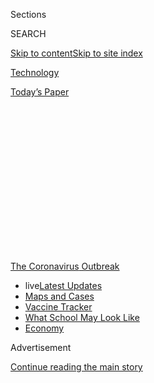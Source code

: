 <div id="app">

<div>

<div>

<div>

<div class="NYTAppHideMasthead css-1q2w90k e1suatyy0">

<div class="section css-ui9rw0 e1suatyy2">

<div class="css-eph4ug er09x8g0">

<div class="css-6n7j50">

</div>

<span class="css-1dv1kvn">Sections</span>

<div class="css-10488qs">

<span class="css-1dv1kvn">SEARCH</span>

</div>

[Skip to content](#site-content)[Skip to site
index](#site-index)

</div>

<div id="masthead-section-label" class="css-1wr3we4 eaxe0e00">

[Technology](https://www.nytimes.com/section/technology)

</div>

<div class="css-10698na e1huz5gh0">

</div>

</div>

<div id="masthead-bar-one" class="section hasLinks css-15hmgas e1csuq9d3">

<div class="css-uqyvli e1csuq9d0">

</div>

<div class="css-1uqjmks e1csuq9d1">

</div>

<div class="css-9e9ivx">

[](https://myaccount.nytimes.com/auth/login?response_type=cookie&client_id=vi)

</div>

<div class="css-1bvtpon e1csuq9d2">

[Today’s
Paper](https://www.nytimes.com/section/todayspaper)

</div>

</div>

</div>

</div>

<div data-aria-hidden="false">

<div id="site-content" data-role="main">

<div>

<div class="css-1aor85t" style="opacity:0.000000001;z-index:-1;visibility:hidden">

<div class="css-1hqnpie">

<div class="css-epjblv">

<span class="css-17xtcya">[Technology](/section/technology)</span><span class="css-x15j1o">|</span><span class="css-fwqvlz">Their
Businesses Went Virtual. Then Apple Wanted a
Cut.</span>

</div>

<div class="css-k008qs">

<div class="css-1iwv8en">

<span class="css-18z7m18"></span>

<div>

</div>

</div>

<span class="css-1n6z4y">https://nyti.ms/2CMhnC5</span>

<div class="css-1705lsu">

<div class="css-4xjgmj">

<div class="css-4skfbu" data-role="toolbar" data-aria-label="Social Media Share buttons, Save button, and Comments Panel with current comment count" data-testid="share-tools">

  - 
  - 
  - 
  - 
    
    <div class="css-6n7j50">
    
    </div>

  - 
  - 

</div>

</div>

</div>

</div>

</div>

</div>

<div id="NYT_TOP_BANNER_REGION" class="css-13pd83m">

<div>

<div id="styln-prism-menu-1592847958612" class="section interactive-content interactive-size-medium css-1edisqu">

<div class="css-17ih8de interactive-body">

<div id="scroll-container" class="css-1gj85ro">

[<span class="styln-title-wrap"><span class="css-1pje3qr">The
Coronavirus</span><span class="css-1pje3qr">
Outbreak</span></span>](https://www.nytimes.com/news-event/coronavirus?action=click&pgtype=Article&state=default&region=TOP_BANNER&context=storylines_menu)

  - <span class="css-kqxiym" data-emphasize="true">live</span>[Latest
    Updates](https://www.nytimes.com/2020/08/01/world/coronavirus-covid-19.html?action=click&pgtype=Article&state=default&region=TOP_BANNER&context=storylines_menu)
  - [Maps and
    Cases](https://www.nytimes.com/interactive/2020/us/coronavirus-us-cases.html?action=click&pgtype=Article&state=default&region=TOP_BANNER&context=storylines_menu)
  - [Vaccine
    Tracker](https://www.nytimes.com/interactive/2020/science/coronavirus-vaccine-tracker.html?action=click&pgtype=Article&state=default&region=TOP_BANNER&context=storylines_menu)
  - [What School May Look
    Like](https://www.nytimes.com/interactive/2020/07/29/us/schools-reopening-coronavirus.html?action=click&pgtype=Article&state=default&region=TOP_BANNER&context=storylines_menu)
  - [Economy](https://www.nytimes.com/live/2020/07/31/business/stock-market-today-coronavirus?action=click&pgtype=Article&state=default&region=TOP_BANNER&context=storylines_menu)

</div>

</div>

</div>

</div>

</div>

<div id="top-wrapper" class="css-1sy8kpn">

<div id="top-slug" class="css-l9onyx">

Advertisement

</div>

[Continue reading the main
story](#after-top)

<div class="ad top-wrapper" style="text-align:center;height:100%;display:block;min-height:250px">

<div id="top" class="place-ad" data-position="top" data-size-key="top">

</div>

</div>

<div id="after-top">

</div>

</div>

<div>

<div id="sponsor-wrapper" class="css-1hyfx7x">

<div id="sponsor-slug" class="css-19vbshk">

Supported by

</div>

[Continue reading the main
story](#after-sponsor)

<div id="sponsor" class="ad sponsor-wrapper" style="text-align:center;height:100%;display:block">

</div>

<div id="after-sponsor">

</div>

</div>

<div class="css-186x18t">

</div>

<div class="css-1vkm6nb ehdk2mb0">

# Their Businesses Went Virtual. Then Apple Wanted a Cut.

</div>

After Airbnb and ClassPass began selling virtual classes because of the
pandemic, Apple tried to collect its commission on the sales.

<div class="css-79elbk" data-testid="photoviewer-wrapper">

<div class="css-z3e15g" data-testid="photoviewer-wrapper-hidden">

</div>

<div class="css-1a48zt4 ehw59r15" data-testid="photoviewer-children">

![<span class="css-16f3y1r e13ogyst0" data-aria-hidden="true">An online
coffee lesson. After Airbnb began to offer online experiences, Apple
said it planned to enforce an existing rule that said it was entitled to
30 percent of the
sales.</span><span class="css-cnj6d5 e1z0qqy90" itemprop="copyrightHolder"><span class="css-1ly73wi e1tej78p0">Credit...</span><span><span>Airbnb</span></span></span>](https://static01.nyt.com/images/2020/07/28/business/28virus-apple1/merlin_175008315_b71321c6-4491-4190-a975-7fa298305db0-articleLarge.jpg?quality=75&auto=webp&disable=upscale)

</div>

</div>

<div class="css-18e8msd">

<div class="css-vp77d3 epjyd6m0">

<div class="css-1baulvz">

By [<span class="css-1baulvz" itemprop="name">Jack
Nicas</span>](https://www.nytimes.com/by/jack-nicas) and
[<span class="css-1baulvz last-byline" itemprop="name">David
McCabe</span>](https://www.nytimes.com/by/david-mccabe)

</div>

</div>

  - 
    
    <div class="css-ld3wwf e16638kd2">
    
    July 28,
    2020
    
    </div>

  - 
    
    <div class="css-4xjgmj">
    
    <div class="css-d8bdto" data-role="toolbar" data-aria-label="Social Media Share buttons, Save button, and Comments Panel with current comment count" data-testid="share-tools">
    
      - 
      - 
      - 
      - 
        
        <div class="css-6n7j50">
        
        </div>
    
      - 
      - 
    
    </div>
    
    </div>

</div>

</div>

<div class="section meteredContent css-1r7ky0e" name="articleBody" itemprop="articleBody">

<div class="css-1fanzo5 StoryBodyCompanionColumn">

<div class="css-53u6y8">

ClassPass built its business on helping people book exercise classes at
local gyms. So when the pandemic forced gyms across the United States to
close, the company shifted to virtual classes.

Then ClassPass received a concerning message from Apple. Because the
classes it sold on its iPhone app were now virtual, Apple said it was
entitled to 30 percent of the sales, up from no fee previously,
according to a person close to ClassPass who spoke on the condition of
anonymity for fear of upsetting Apple. The iPhone maker said it was
merely enforcing a decade-old rule.

Airbnb experienced similar demands from Apple after it began an “online
experiences” business that offered virtual cooking classes, meditation
sessions and drag-queen shows, augmenting the in-person experiences it
started selling in 2016, according to two people familiar with the
issues.

Airbnb **** discussed Apple’s demands with House lawmakers’ offices that
are investigating how Apple controls its App Store, according to three
people who spoke on the condition of anonymity to discuss private
conversations. Those lawmakers are now considering Apple’s efforts to
collect a commission from Airbnb and ClassPass **** as part of their
yearlong antitrust inquiry into the biggest tech companies, ****
according to a person with **** knowledge **** of their investigation.

</div>

</div>

<div class="css-1fanzo5 StoryBodyCompanionColumn">

<div class="css-53u6y8">

Those lawmakers are set to grill Tim Cook, Apple’s chief executive, and
the chief executives of Amazon, Facebook and Google in a high-profile
hearing on Wednesday.

Apple’s disputes with the smaller companies point to the control the
world’s largest tech companies have had over the shift to online life
brought on by the pandemic. While much of the rest of the economy is
struggling, the pandemic has further entrenched their businesses.

With millions more employees working from home, Amazon and Google are
selling more online cloud space, with revenue for Amazon Web Services
and Google Cloud soaring in the first quarter of the year, which
included the start of the pandemic. Facebook and YouTube, which is part
of Google, some of the internet’s largest gathering places, [had traffic
surge](https://www.nytimes.com/interactive/2020/04/07/technology/coronavirus-internet-use.html)
as people couldn’t socialize in person.

Apple [has also brought in more
revenue](https://www.nytimes.com/2020/04/30/technology/apple-sales-earnings-coronavirus.html)
from its online-services business, mostly on the back of its App Store,
and its Macs, iPads and iPhones have become even more important tools.

</div>

</div>

<div class="css-79elbk" data-testid="photoviewer-wrapper">

<div class="css-z3e15g" data-testid="photoviewer-wrapper-hidden">

</div>

<div class="css-1a48zt4 ehw59r15" data-testid="photoviewer-children">

![<span class="css-16f3y1r e13ogyst0" data-aria-hidden="true">A
ClassPass livestream group
workout. </span><span class="css-cnj6d5 e1z0qqy90" itemprop="copyrightHolder"><span class="css-1ly73wi e1tej78p0">Credit...</span><span>ClassPass</span></span>](https://static01.nyt.com/images/2020/07/28/business/28virus-apple4/merlin_175008231_7e074a93-9df2-46f3-82be-b01ef4ae5fdc-articleLarge.jpg?quality=75&auto=webp&disable=upscale)

</div>

</div>

<div class="css-1fanzo5 StoryBodyCompanionColumn">

<div class="css-53u6y8">

With gyms shut down, ClassPass dropped its typical commission on virtual
classes, passing along 100 percent of sales to gyms, the person close to
the company said. That meant Apple would have taken its cut from
hundreds of struggling independent fitness centers, yoga studios and
boxing gyms.

</div>

</div>

<div class="css-1fanzo5 StoryBodyCompanionColumn">

<div class="css-53u6y8">

Apple said that with Airbnb and ClassPass, it was not trying to generate
revenue — though that is a side effect — but instead was trying to
enforce a rule that has been in place since it first published its app
guidelines in
2010.

<div id="NYT_MAIN_CONTENT_1_REGION" class="css-9tf9ac">

<div>

<div id="styln-covid-updates-markets" class="section interactive-content interactive-size-medium css-1ftcdic">

<div class="css-17ih8de interactive-body">

<div id="styln-briefing-block">

<div class="briefing-block-header-section">

# [Latest Updates: Economy](https://www.nytimes.com/live/2020/07/31/business/stock-market-today-coronavirus?action=click&pgtype=Article&state=default&region=MAIN_CONTENT_1&context=storylines_live_updates)

</div>

<div class="briefing-block-lb-items">

<div class="briefing-block-update-time">

[33h
ago](https://www.nytimes.com/live/2020/07/31/business/stock-market-today-coronavirus?action=click&pgtype=Article&state=default&region=MAIN_CONTENT_1&context=storylines_live_updates#kodaks-chief-executive-was-given-stock-options-then-the-share-price-spiked-1000-percent)

</div>

<div>

[Kodak’s chief executive was given stock options. Then the share price
spiked 1,000
percent.](https://www.nytimes.com/live/2020/07/31/business/stock-market-today-coronavirus?action=click&pgtype=Article&state=default&region=MAIN_CONTENT_1&context=storylines_live_updates#kodaks-chief-executive-was-given-stock-options-then-the-share-price-spiked-1000-percent)

</div>

<div class="briefing-block-update-time">

[36h
ago](https://www.nytimes.com/live/2020/07/31/business/stock-market-today-coronavirus?action=click&pgtype=Article&state=default&region=MAIN_CONTENT_1&context=storylines_live_updates#fitch-ratings-downgrades-its-outlook-on-us-debt)

</div>

<div>

[Fitch Ratings downgrades its outlook on U.S.
debt.](https://www.nytimes.com/live/2020/07/31/business/stock-market-today-coronavirus?action=click&pgtype=Article&state=default&region=MAIN_CONTENT_1&context=storylines_live_updates#fitch-ratings-downgrades-its-outlook-on-us-debt)

</div>

<div class="briefing-block-update-time">

[43h
ago](https://www.nytimes.com/live/2020/07/31/business/stock-market-today-coronavirus?action=click&pgtype=Article&state=default&region=MAIN_CONTENT_1&context=storylines_live_updates#us-sanctions-more-chinese-officials-over-human-rights-violations-as-tensions-flare)

</div>

<div>

[U.S. sanctions more Chinese officials over human rights violations as
tensions
flare](https://www.nytimes.com/live/2020/07/31/business/stock-market-today-coronavirus?action=click&pgtype=Article&state=default&region=MAIN_CONTENT_1&context=storylines_live_updates#us-sanctions-more-chinese-officials-over-human-rights-violations-as-tensions-flare)

</div>

</div>

<div class="briefing-block-footer">

<div class="briefing-block-footer-meta">

[See more
updates](https://www.nytimes.com/live/2020/07/31/business/stock-market-today-coronavirus?action=click&pgtype=Article&state=default&region=MAIN_CONTENT_1&context=storylines_live_updates)

</div>

<div class="briefing-block-briefinglinks">

<span>More live coverage:</span>
[Global](https://www.nytimes.com/2020/08/01/world/coronavirus-covid-19.html?action=click&pgtype=Article&state=default&region=MAIN_CONTENT_1&context=storylines_live_updates)

</div>

</div>

</div>

</div>

</div>

</div>

</div>

Apple said waiving the commission in these cases would not be fair to
the many other app developers that have paid the fee for similar
businesses for years. Because of the pandemic, Apple said that it gave
ClassPass until the end of the year to comply and that it was continuing
to negotiate with Airbnb.

“To ensure every developer can create and grow a successful business,
Apple maintains a clear, consistent set of guidelines that apply equally
to everyone,” the company said in a statement.

ClassPass was told it must comply with the rule this month, according to
the person close to the company. Instead, it stopped offering virtual
classes in its iPhone app, since those classes were subject to Apple’s
commission, according to Apple. As a result, fewer potential customers
now see the classes advertised by its gym partners.

In 2016, Airbnb started a business offering in-person “experiences” to
travelers, such as guided tours, bar crawls and cooking classes with
locals in their vacation destinations. In early April, as the pandemic
gutted travel plans and the company’s bottom line, Airbnb began selling
virtual versions of similar experiences, though it quickly expanded that
business to more prominent offerings, like cooking classes with famous
chefs and training sessions with Olympic athletes.

Later that month, Apple reached out to say that when the online
experiences were sold in Airbnb’s iPhone app, the company would have to
pay Apple’s fees, said a person familiar with their exchanges.

</div>

</div>

<div class="css-1fanzo5 StoryBodyCompanionColumn">

<div class="css-53u6y8">

Apple said it believed that Airbnb had long intended to offer virtual
experiences — not that the business was created simply because of the
pandemic — and that it would continue to do so once the world has
resumed to normal. Apple also pointed out that Airbnb had never paid
Apple any money despite the fact that it built its multibillion-dollar
business with the help of its iPhone app.

Airbnb is still negotiating with Apple. In June, Brian Chesky, Airbnb’s
chief executive, said that the online experiences offering was the
company’s “fastest growing product ever” and had earned $1 million in
revenue. Apple said that if the two companies could not come to terms,
it could remove Airbnb’s app from the App
Store.

</div>

</div>

<div class="css-79elbk" data-testid="photoviewer-wrapper">

<div class="css-z3e15g" data-testid="photoviewer-wrapper-hidden">

</div>

<div class="css-1a48zt4 ehw59r15" data-testid="photoviewer-children">

<div class="css-1xdhyk6 erfvjey0">

<span class="css-1ly73wi e1tej78p0">Image</span>

<div class="css-zjzyr8">

<div data-testid="lazyimage-container" style="height:257.77777777777777px">

</div>

</div>

</div>

<span class="css-16f3y1r e13ogyst0" data-aria-hidden="true">Tim Cook at
an Apple Store event in Manhattan last year. Mr. Cook is set to testify
at an antitrust hearing on
Wednesday.</span><span class="css-cnj6d5 e1z0qqy90" itemprop="copyrightHolder"><span class="css-1ly73wi e1tej78p0">Credit...</span><span>James
Estrin/The New York Times</span></span>

</div>

</div>

<div class="css-1fanzo5 StoryBodyCompanionColumn">

<div class="css-53u6y8">

Many companies and app developers complain that Apple forces them to pay
its commission to be included in the App Store, which is crucial to
reaching the roughly 900 million people with iPhones. Apple said the App
Store had 500 million visitors from 175 countries each week.

For months, economists and lawyers at the Justice Department have held
meetings with companies and app developers about the App Store as part
of its antitrust investigation into Apple. The music service Spotify and
another large company that declined to be named also said they have had
recent conversations with attorneys general from several states about
the issue.

Unlike Spotify, Airbnb and ClassPass do not offer services that directly
compete with one of Apple’s digital products.

Many companies complain that they are also subject to what they call
Apple’s capricious enforcement of its rules, which can lead to their
apps’ removal from the App Store, killing some of their business. If
Apple removes an app from the App Store, the developer couldn’t gain new
app users and couldn’t update the apps already on people’s phones,
eventually rendering them broken.

</div>

</div>

<div class="css-1fanzo5 StoryBodyCompanionColumn">

<div class="css-53u6y8">

Apple said a small fraction of iPhone apps were subject to its
commission, which is in line with the fees other platforms charge,
according to a study released by Apple last Wednesday. Airbnb, for
instance, charges a 20 percent commission on experiences.

“If you’re not in the App Store today, you’re not online. Your business
cannot function. So they’re the gatekeepers of something that every
single company wants,” said Andy Yen, the chief executive of ProtonMail,
an encrypted email service based in Switzerland that effectively
competes with Apple’s own email service. “If you want to pass through
their gates, they’re going to charge you 30 percent of your revenue.”

Mr. Yen said his company had been battling with Apple since 2017 over
its commission, with Apple sometimes restricting the ProtonMail app on
iPhones. To account for Apple’s fee, ProtonMail began charging 30
percent more for subscriptions bought on its iPhone app versus those
bought on its website, which aren’t subject to Apple’s fee. “The only
way that we could support this fee was actually by passing on the cost
to the customer,” he said.

But when ProtonMail told iPhone users about the lower price on its
website, Apple restricted its app. Then, when the company instead tried
to make clear that 30 percent of the subscription price went to Apple,
Apple restricted its app again. “You only hide something like this if
it’s wrong,” Mr. Yen said.

Asked about ProtonMail’s experience, Apple said its rules require
certain apps to use its payment system and ban them from directing
people to buy their products or services elsewhere.

</div>

</div>

<div>

</div>

</div>

<div>

</div>

<div>

</div>

<div>

</div>

<div>

<div id="bottom-wrapper" class="css-1ede5it">

<div id="bottom-slug" class="css-l9onyx">

Advertisement

</div>

[Continue reading the main
story](#after-bottom)

<div id="bottom" class="ad bottom-wrapper" style="text-align:center;height:100%;display:block;min-height:90px">

</div>

<div id="after-bottom">

</div>

</div>

</div>

</div>

</div>

## Site Index

<div>

</div>

## Site Information Navigation

  - [© <span>2020</span> <span>The New York Times
    Company</span>](https://help.nytimes.com/hc/en-us/articles/115014792127-Copyright-notice)

<!-- end list -->

  - [NYTCo](https://www.nytco.com/)
  - [Contact
    Us](https://help.nytimes.com/hc/en-us/articles/115015385887-Contact-Us)
  - [Work with us](https://www.nytco.com/careers/)
  - [Advertise](https://nytmediakit.com/)
  - [T Brand Studio](http://www.tbrandstudio.com/)
  - [Your Ad
    Choices](https://www.nytimes.com/privacy/cookie-policy#how-do-i-manage-trackers)
  - [Privacy](https://www.nytimes.com/privacy)
  - [Terms of
    Service](https://help.nytimes.com/hc/en-us/articles/115014893428-Terms-of-service)
  - [Terms of
    Sale](https://help.nytimes.com/hc/en-us/articles/115014893968-Terms-of-sale)
  - [Site
    Map](https://spiderbites.nytimes.com)
  - [Help](https://help.nytimes.com/hc/en-us)
  - [Subscriptions](https://www.nytimes.com/subscription?campaignId=37WXW)

</div>

</div>

</div>

</div>
